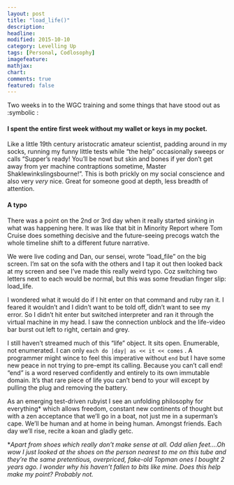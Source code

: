 ```yaml
---
layout: post
title: "load_life()"
description: 
headline: 
modified: 2015-10-10
category: Levelling Up
tags: [Personal, Codlosophy]
imagefeature: 
mathjax: 
chart: 
comments: true
featured: false
---
```


Two weeks in to the WGC training and some things that have stood out as :symbolic :

#### I spent the entire first week without my wallet or keys in my pocket.
  Like a little 19th century aristocratic amateur scientist, padding around in my socks, running my funny little tests while “the help” occasionally sweeps or calls “Supper’s ready! You’ll be nowt but skin and bones if yer don’t get away from yer machine contraptions sometime, Master Shaklewinkslingsbourne!”. This is both prickly on my social conscience and also very *very* nice. Great for someone good at depth, less breadth of attention. 

#### A typo

There was a point on the 2nd or 3rd day when it really started sinking in what was happening here. It was like that bit in Minority Report where Tom Cruise does something decisive and the future-seeing precogs watch the whole timeline shift to a different future narrative. 

We were live coding and Dan, our sensei, wrote “load_file” on the big screen. I’m sat on the sofa with the others and I tap it out then looked back at my screen and see I’ve made this really weird typo. Coz switching two letters next to each would be normal, but this was some freudian finger slip: load_life.

I wondered what it would do if I hit enter on that command and ruby ran it. I feared it wouldn’t and I didn’t want to be told off,  didn’t want to see my error. So I didn’t hit enter but switched interpreter and ran it through the virtual machine in my head. I saw the connection unblock and the life-video bar burst out left to right, certain and grey. 

I still haven’t streamed much of this “life” object.  It sits open. 
Enumerable, not enumerated. I can only `each do |day| as << it << comes` .
A programmer might wince to feel this imperative without `end` but I have some new peace in not trying to pre-empt its calling. Because you can’t call end! 
“end” is a word reserved confidently and entirely to its own immutable domain. It’s that rare piece of life you can’t bend to your will except by pulling the plug and removing the battery. 

As an emerging test-driven rubyist I see an unfolding philosophy for everything* which allows freedom, constant new continents of thought but with a zen acceptance that we’ll go in a boat, not just me in a superman’s cape. We’ll be human and at home in being human. Amongst friends. Each day we’ll rise, recite a koan and gladly getc.


\**Apart from shoes which really don’t make sense at all. Odd alien feet….Oh wow I just looked at the shoes on the person nearest to me on this tube and they’re the same pretentious, overpriced, fake-old Topman ones I bought 2 years ago. I wonder why his haven’t fallen to bits like mine. Does this help make my point? Probably not.*